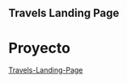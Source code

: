 ## Travels Landing Page

# Proyecto
[Travels-Landing-Page](https://lisanevae.github.io/Travels-Landing-Page/)